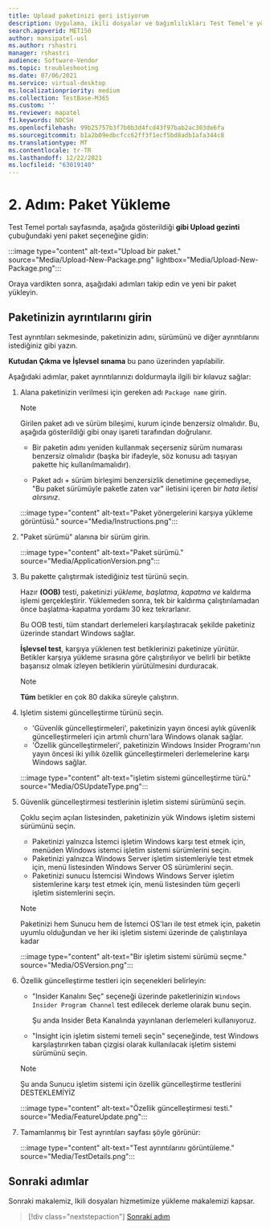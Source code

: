 ```yaml
---
title: Upload paketinizi geri istiyorum
description: Uygulama, ikili dosyalar ve bağımlılıkları Test Temel'e yükleme
search.appverid: MET150
author: mansipatel-usl
ms.author: rshastri
manager: rshastri
audience: Software-Vendor
ms.topic: troubleshooting
ms.date: 07/06/2021
ms.service: virtual-desktop
ms.localizationpriority: medium
ms.collection: TestBase-M365
ms.custom: ''
ms.reviewer: mapatel
f1.keywords: NOCSH
ms.openlocfilehash: 99b25757b3f7b0b3d4fcd43f97bab2ac303de6fa
ms.sourcegitcommit: b1a2b09edbcfcc62ff3f1ecf5bd8adb1afa344c8
ms.translationtype: MT
ms.contentlocale: tr-TR
ms.lasthandoff: 12/22/2021
ms.locfileid: "63019140"
---
```

# <a name="step-2-uploading-a-package"></a>2. Adım: Paket Yükleme

Test Temel portalı sayfasında, aşağıda gösterildiği **gibi Upload gezinti** çubuğundaki yeni paket seçeneğine gidin:

:::image type="content" alt-text="Upload bir paket." source="Media/Upload-New-Package.png" lightbox="Media/Upload-New-Package.png":::

Oraya vardikten sonra, aşağıdaki adımları takip edin ve yeni bir paket yükleyin.

## <a name="enter-details-for-your-package"></a>Paketinizin ayrıntılarını girin

Test ayrıntıları sekmesinde, paketinizin adını, sürümünü ve diğer ayrıntılarını istediğiniz gibi yazın.

**Kutudan Çıkma ve** **İşlevsel sınama** bu pano üzerinden yapılabilir.

Aşağıdaki adımlar, paket ayrıntılarınızı doldurmayla ilgili bir kılavuz sağlar:

1. Alana paketinizin verilmesi için gereken adı `Package name` girin.

    > [!NOTE]
    > Girilen paket adı ve sürüm bileşimi, kurum içinde benzersiz olmalıdır. Bu, aşağıda gösterildiği gibi onay işareti tarafından doğrulanır.

    - Bir paketin adını yeniden kullanmak seçerseniz sürüm numarası benzersiz olmalıdır (başka bir ifadeyle, söz konusu adı taşıyan pakette hiç kullanılmamalıdır).

    - Paket adı + sürüm birleşimi benzersizlik denetimine geçemediyse, "Bu paket sürümüyle paketle zaten var" iletisini içeren bir *hata iletisi alırsınız*.

    :::image type="content" alt-text="Paket yönergelerini karşıya yükleme görüntüsü." source="Media/Instructions.png":::

2. "Paket sürümü" alanına bir sürüm girin.

    :::image type="content" alt-text="Paket sürümü." source="Media/ApplicationVersion.png":::

3. Bu pakette çalıştırmak istediğiniz test türünü seçin.

    Hazır **(OOB)** testi, paketinizi *yükleme,* *başlatma*, *kapatma* *ve* kaldırma işlemi gerçekleştirir. Yüklemeden sonra, tek bir kaldırma çalıştırılamadan önce başlatma-kapatma yordamı 30 kez tekrarlanır.

    Bu OOB testi, tüm standart derlemeleri karşılaştıracak şekilde paketiniz üzerinde standart Windows sağlar.

    **İşlevsel test**, karşıya yüklenen test betiklerinizi paketinize yürütür. Betikler karşıya yükleme sırasına göre çalıştırılıyor ve belirli bir betikte başarısız olmak izleyen betiklerin yürütülmesini durduracak.

    > [!NOTE]
    > **Tüm** betikler en çok 80 dakika süreyle çalıştırın.

4. Işletim sistemi güncelleştirme türünü seçin.

    - 'Güvenlik güncelleştirmeleri', paketinizin yayın öncesi aylık güvenlik güncelleştirmeleri için artımlı churn'lara Windows olanak sağlar.
    - 'Özellik güncelleştirmeleri', paketinizin Windows Insider Programı'nın yayın öncesi iki yıllık özellik güncelleştirmeleri derlemelerine karşı Windows sağlar.
    <!---
    Change to the correct picture
    -->
    :::image type="content" alt-text="işletim sistemi güncelleştirme türü." source="Media/OSUpdateType.png":::

5. Güvenlik güncelleştirmesi testlerinin işletim sistemi sürümünü seçin.

    Çoklu seçim açılan listesinden, paketinizin yük Windows işletim sistemi sürümünü seçin.

    - Paketinizi yalnızca İstemci işletim Windows karşı test etmek için, menüden Windows istemci işletim sistemi sürümlerini seçin.
    - Paketinizi yalnızca Windows Server işletim sistemleriyle test etmek için, menü listesinden Windows Server OS sürümlerini seçin.
    - Paketinizi sunucu İstemcisi Windows Windows Server işletim sistemlerine karşı test etmek için, menü listesinden tüm geçerli işletim sistemlerini seçin.

    > [!NOTE]
    > Paketinizi hem Sunucu hem de İstemci OS'ları ile test etmek için, paketin uyumlu olduğundan ve her iki işletim sistemi üzerinde de çalıştırılaya kadar

    :::image type="content" alt-text="Bir işletim sistemi sürümü seçme." source="Media/OSVersion.png":::
    <!---
    Change to the correct picture
    -->

6. Özellik güncelleştirme testleri için seçenekleri belirleyin:

    - "Insider Kanalını Seç" seçeneği üzerinde paketlerinizin `Windows Insider Program Channel` test edilecek derleme olarak bunu seçin.

      Şu anda Insider Beta Kanalında yayınlanan derlemeleri kullanıyoruz.

    - "Insight için işletim sistemi temeli seçin" seçeneğinde, test Windows karşılaştırırken taban çizgisi olarak kullanılacak işletim sistemi sürümünü seçin.

    > [!NOTE]
    > Şu anda Sunucu işletim sistemi için özellik güncelleştirme testlerini DESTEKLEMİYİZ
    <!---
    Note to actual note format for markdown
    -->
    <!---
    Change to the correct picture
    -->
    :::image type="content" alt-text="Özellik güncelleştirmesi testi." source="Media/FeatureUpdate.png":::

7. Tamamlanmış bir Test ayrıntıları sayfası şöyle görünür:

    :::image type="content" alt-text="Test ayrıntılarını görüntüleme." source="Media/TestDetails.png":::

## <a name="next-steps"></a>Sonraki adımlar

Sonraki makalemiz, Ikili dosyaları hizmetimize yükleme makalemizi kapsar.

> [!div class="nextstepaction"]
> [Sonraki adım](binaries.md)

<!---
Add button for next page
-->
